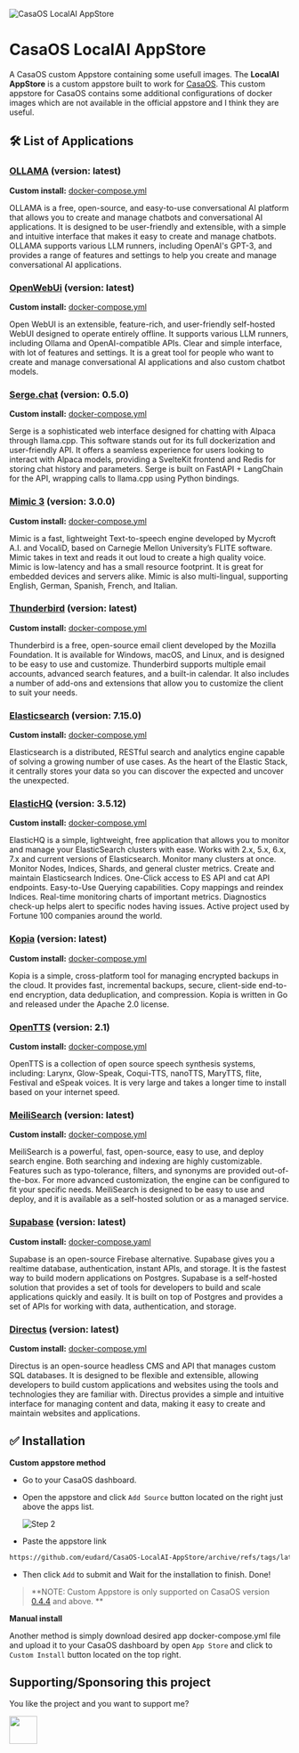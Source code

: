 ![CasaOS LocalAI AppStore](./banner.png)

# CasaOS LocalAI AppStore

A CasaOS custom Appstore containing some usefull images.
The **LocalAI AppStore** is a custom appstore built to work for [CasaOS](https://github.com/IceWhaleTech/CasaOS).
This custom appstore for CasaOS contains some additional configurations of docker images which are not available in the official appstore and I think they are useful.

## 🛠 List of Applications

### **[OLLAMA](https://ollama.com/)** (version: latest)

**Custom install:** [docker-compose.yml](https://raw.githubusercontent.com/schlemahz/CasaOS-LocalAI-AppStore/master/Apps/ollama/docker-compose.yml)

OLLAMA is a free, open-source, and easy-to-use conversational AI platform that allows you to create and manage chatbots and conversational AI applications. It is designed to be user-friendly and extensible, with a simple and intuitive interface that makes it easy to create and manage chatbots. OLLAMA supports various LLM runners, including OpenAI's GPT-3, and provides a range of features and settings to help you create and manage conversational AI applications.

### **[OpenWebUi](https://github.com/open-webui/open-webui)** (version: latest)

**Custom install:** [docker-compose.yml](https://raw.githubusercontent.com/schlemahz/CasaOS-LocalAI-AppStore/master/Apps/openwebui/docker-compose.yml)

Open WebUI is an extensible, feature-rich, and user-friendly self-hosted WebUI designed to operate entirely offline. It supports various LLM runners, including Ollama and OpenAI-compatible APIs. Clear and simple interface, with lot of features and settings. It is a great tool for people who want to create and manage conversational AI applications and also custom chatbot models.

### **[Serge.chat](https://github.com/serge-chat/serge)** (version: 0.5.0)

**Custom install:** [docker-compose.yml](https://raw.githubusercontent.com/schlemahz/CasaOS-LocalAI-AppStore/master/Apps/serge/docker-compose.yml)

Serge is a sophisticated web interface designed for chatting with Alpaca through llama.cpp. This software stands out for its full dockerization and user-friendly API. It offers a seamless experience for users looking to interact with Alpaca models, providing a SvelteKit frontend and Redis for storing chat history and parameters. Serge is built on FastAPI + LangChain for the API, wrapping calls to llama.cpp using Python bindings.

### **[Mimic 3](https://mycroft-ai.gitbook.io/docs/mycroft-technologies/mimic-tts/mimic-3)** (version: 3.0.0)

**Custom install:** [docker-compose.yml](https://raw.githubusercontent.com/schlemahz/CasaOS-LocalAI-AppStore/master/Apps/microftmimic3/docker-compose.yml)

Mimic is a fast, lightweight Text-to-speech engine developed by Mycroft A.I. and VocaliD, based on Carnegie Mellon University’s FLITE software. Mimic takes in text and reads it out loud to create a high quality voice. Mimic is low-latency and has a small resource footprint. It is great for embedded devices and servers alike. Mimic is also multi-lingual, supporting English, German, Spanish, French, and Italian.

### **[Thunderbird](https://www.thunderbird.net/)** (version: latest)

**Custom install:** [docker-compose.yml](https://raw.githubusercontent.com/schlemahz/CasaOS-LocalAI-AppStore/master/Apps/thunderbird/docker-compose.yml)

Thunderbird is a free, open-source email client developed by the Mozilla Foundation. It is available for Windows, macOS, and Linux, and is designed to be easy to use and customize. Thunderbird supports multiple email accounts, advanced search features, and a built-in calendar. It also includes a number of add-ons and extensions that allow you to customize the client to suit your needs.

### **[Elasticsearch](https://www.elastic.co/elasticsearch/)** (version: 7.15.0)

**Custom install:** [docker-compose.yml](https://raw.githubusercontent.com/schlemahz/CasaOS-LocalAI-AppStore/master/Apps/elasticsearch/docker-compose.yml)

Elasticsearch is a distributed, RESTful search and analytics engine capable of solving a growing number of use cases. As the heart of the Elastic Stack, it centrally stores your data so you can discover the expected and uncover the unexpected.

### **[ElasticHQ](https://github.com/ElasticHQ/elasticsearch-HQ)** (version: 3.5.12)

**Custom install:** [docker-compose.yml](https://raw.githubusercontent.com/schlemahz/CasaOS-LocalAI-AppStore/master/Apps/elastichq/docker-compose.yml)

ElasticHQ is a simple, lightweight, free application that allows you to monitor and manage your ElasticSearch clusters with ease. Works with 2.x, 5.x, 6.x, 7.x and current versions of Elasticsearch. Monitor many clusters at once. Monitor Nodes, Indices, Shards, and general cluster metrics. Create and maintain Elasticsearch Indices. One-Click access to ES API and cat API endpoints. Easy-to-Use Querying capabilities. Copy mappings and reindex Indices. Real-time monitoring charts of important metrics. Diagnostics check-up helps alert to specific nodes having issues. Active project used by Fortune 100 companies around the world.

### **[Kopia](https://kopia.io/)** (version: latest)

**Custom install:** [docker-compose.yml](https://raw.githubusercontent.com/schlemahz/CasaOS-LocalAI-AppStore/master/Apps/kopia/docker-compose.yml)

Kopia is a simple, cross-platform tool for managing encrypted backups in the cloud. It provides fast, incremental backups, secure, client-side end-to-end encryption, data deduplication, and compression. Kopia is written in Go and released under the Apache 2.0 license.

### **[OpenTTS](https://github.com/synesthesiam/opentts)** (version: 2.1)

**Custom install:** [docker-compose.yml](https://raw.githubusercontent.com/schlemahz/CasaOS-LocalAI-AppStore/master/Apps/opentts/docker-compose.yml)

OpenTTS is a collection of open source speech synthesis systems, including:
Larynx, Glow-Speak, Coqui-TTS, nanoTTS, MaryTTS, flite, Festival and eSpeak voices. It is very large and takes a longer time to install based on your internet speed.

### **[MeiliSearch](https://www.meilisearch.com/)** (version: latest)

**Custom install:** [docker-compose.yml](https://raw.githubusercontent.com/schlemahz/CasaOS-LocalAI-AppStore/master/Apps/meilisearch/docker-compose.yml)

MeiliSearch is a powerful, fast, open-source, easy to use, and deploy search engine. Both searching and indexing are highly customizable. Features such as typo-tolerance, filters, and synonyms are provided out-of-the-box. For more advanced customization, the engine can be configured to fit your specific needs. MeiliSearch is designed to be easy to use and deploy, and it is available as a self-hosted solution or as a managed service.

### **[Supabase](https://supabase.io/)** (version: latest)

**Custom install:** [docker-compose.yaml](https://raw.githubusercontent.com/schlemahz/CasaOS-LocalAI-AppStore/master/Apps/supabase/docker-compose.yml)

Supabase is an open-source Firebase alternative. Supabase gives you a realtime database, authentication, instant APIs, and storage. It is the fastest way to build modern applications on Postgres. Supabase is a self-hosted solution that provides a set of tools for developers to build and scale applications quickly and easily. It is built on top of Postgres and provides a set of APIs for working with data, authentication, and storage.

### **[Directus](https://directus.io/)** (version: latest)

**Custom install:** [docker-compose.yml](https://raw.githubusercontent.com/schlemahz/CasaOS-LocalAI-AppStore/master/Apps/directus/docker-compose.yml)

Directus is an open-source headless CMS and API that manages custom SQL databases. It is designed to be flexible and extensible, allowing developers to build custom applications and websites using the tools and technologies they are familiar with. Directus provides a simple and intuitive interface for managing content and data, making it easy to create and maintain websites and applications.

## ✅ Installation

**Custom appstore method**

- Go to your CasaOS dashboard.

- Open the appstore and click `Add Source` button located on the right just above the apps list.

  ![Step 2](./tip-2.jpg)

- Paste the appstore link

```bash
https://github.com/eudard/CasaOS-LocalAI-AppStore/archive/refs/tags/latest.zip
```

- Then click `Add` to submit and Wait for the installation to finish. Done!

> **NOTE: Custom Appstore is only supported on CasaOS version [0.4.4](https://blog.casaos.io/blog/32.html) and above. **

**Manual install**

Another method is simply download desired app docker-compose.yml file and upload it to your CasaOS dashboard by open `App Store` and click to `Custom Install` button located on the top right.

## Supporting/Sponsoring this project

You like the project and you want to support me?

[<img src="https://github.md0.eu/uploads/donate-button.svg" height="50">](https://www.paypal.com/donate/?hosted_button_id=7XXMAR2GYQ6BE)
